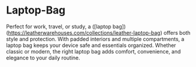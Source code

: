 # Laptop-Bag
Perfect for work, travel, or study, a ([laptop bag])(https://leatherwarehouses.com/collections/leather-laptop-bag) offers both style and protection. With padded interiors and multiple compartments, a laptop bag keeps your device safe and essentials organized. Whether classic or modern, the right laptop bag adds comfort, convenience, and elegance to your daily routine.

